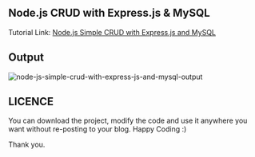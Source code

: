 ## Node.js CRUD with Express.js & MySQL
Tutorial Link: [Node.js Simple CRUD with Express.js and MySQL](https://shouts.dev/articles/nodejs-simple-crud-with-expressjs-and-mysql)

## Output
![node-js-simple-crud-with-express-js-and-mysql-output](https://user-images.githubusercontent.com/13184472/66422500-9a04a600-ea2b-11e9-93b3-0f2cc7c18e3f.gif)

## LICENCE
You can download the project, modify the code and use it anywhere you want without re-posting to your blog. Happy Coding :)

Thank you.
